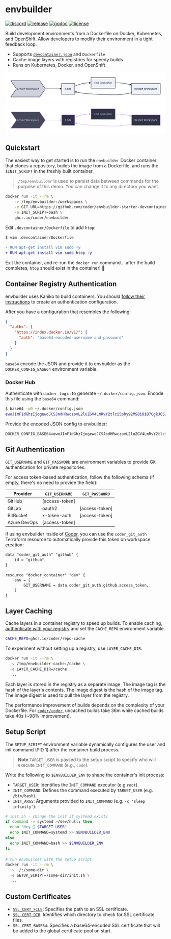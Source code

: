 # envbuilder

[![discord](https://img.shields.io/discord/747933592273027093?label=discord)](https://discord.gg/coder)
[![release](https://img.shields.io/github/v/tag/coder/envbuilder)](https://github.com/coder/envbuilder/pkgs/container/envbuilder)
[![godoc](https://pkg.go.dev/badge/github.com/coder/envbuilder.svg)](https://pkg.go.dev/github.com/coder/envbuilder)
[![license](https://img.shields.io/github/license/coder/envbuilder)](./LICENSE)

Build development environments from a Dockerfile on Docker, Kubernetes, and OpenShift. Allow developers to modify their environment in a tight feedback loop.

- Supports [`devcontainer.json`](https://containers.dev/) and `Dockerfile`
- Cache image layers with registries for speedy builds
- Runs on Kubernetes, Docker, and OpenShift

<div align="center">
  <a href="#gh-light-mode-only">
    <img src="./scripts/diagram-light.svg">
  </a>
  <a href="#gh-dark-mode-only">
    <img src="./scripts/diagram-dark.svg">
  </a>
</div>

## Quickstart

The easiest way to get started is to run the `envbuilder` Docker container that clones a repository, builds the image from a Dockerfile, and runs the `$INIT_SCRIPT` in the freshly built container.

> `/tmp/envbuilder` is used to persist data between commands for the purpose of this demo. You can change it to any directory you want.

```bash
docker run -it --rm \
    -v /tmp/envbuilder:/workspaces \
    -e GIT_URL=https://github.com/coder/envbuilder-starter-devcontainer \
    -e INIT_SCRIPT=bash \
    ghcr.io/coder/envbuilder
```

Edit `.devcontainer/Dockerfile` to add `htop`:

```bash
$ vim .devcontainer/Dockerfile
```

```diff
- RUN apt-get install vim sudo -y
+ RUN apt-get install vim sudo htop -y
```

Exit the container, and re-run the `docker run` command... after the build completes, `htop` should exist in the container! 🥳

## Container Registry Authentication

envbuilder uses Kaniko to build containers. You should [follow their instructions](https://github.com/GoogleContainerTools/kaniko#pushing-to-different-registries) to create an authentication configuration.

After you have a configuration that resembles the following:

```json
{
  "auths": {
    "https://index.docker.io/v1/": {
      "auth": "base64-encoded-username-and-password"
    }
  }
}
```

`base64` encode the JSON and provide it to envbuilder as the `DOCKER_CONFIG_BASE64` environment variable.

### Docker Hub

Authenticate with `docker login` to generate `~/.docker/config.json`. Encode this file using the `base64` command:

```bash
$ base64 -w0 ~/.docker/config.json
ewoJImF1dGhzIjogewoJCSJodHRwczovL2luZGV4LmRvY2tlci5pby92MS8iOiB7CgkJCSJhdXRoIjogImJhc2U2NCBlbmNvZGVkIHRva2VuIgoJCX0KCX0KfQo=
```

Provide the encoded JSON config to envbuilder:

```env
DOCKER_CONFIG_BASE64=ewoJImF1dGhzIjogewoJCSJodHRwczovL2luZGV4LmRvY2tlci5pby92MS8iOiB7CgkJCSJhdXRoIjogImJhc2U2NCBlbmNvZGVkIHRva2VuIgoJCX0KCX0KfQo=
```

## Git Authentication

`GIT_USERNAME` and `GIT_PASSWORD` are environment variables to provide Git authentication for private repositories.

For access token-based authentication, follow the following schema (if empty, there's no need to provide the field):

| Provider     | `GIT_USERNAME` | `GIT_PASSWORD` |
| ------------ | -------------- | -------------- |
| GitHub       | [access-token] |                |
| GitLab       | oauth2         | [access-token] |
| BitBucket    | x-token-auth   | [access-token] |
| Azure DevOps | [access-token] |                |

If using envbuilder inside of [Coder](https://github.com/coder/coder), you can use the `coder_git_auth` Terraform resource to automatically provide this token on workspace creation:

```hcl
data "coder_git_auth" "github" {
    id = "github"
}

resource "docker_container" "dev" {
    env = [
        GIT_USERNAME = data.coder_git_auth.github.access_token,
    ]
}
```

## Layer Caching

Cache layers in a container registry to speed up builds. To enable caching, [authenticate with your registry](#container-registry-authentication) and set the `CACHE_REPO` environment variable.

```bash
CACHE_REPO=ghcr.io/coder/repo-cache
```

To experiment without setting up a registry, use `LAYER_CACHE_DIR`:

```bash
docker run -it --rm \
  -v /tmp/envbuilder-cache:/cache \
  -e LAYER_CACHE_DIR=/cache
  ...
```

Each layer is stored in the registry as a separate image. The image tag is the hash of the layer's contents. The image digest is the hash of the image tag. The image digest is used to pull the layer from the registry.

The performance improvement of builds depends on the complexity of your Dockerfile. For [`coder/coder`](https://github.com/coder/coder/blob/main/.devcontainer/Dockerfile), uncached builds take 36m while cached builds take 40s (~98% improvement).

## Setup Script

The `SETUP_SCRIPT` environment variable dynamically configures the user and init command (PID 1) after the container build process.

> **Note**
> `TARGET_USER` is passed to the setup script to specify who will execute `INIT_COMMAND` (e.g., `code`).

Write the following to `$ENVBUILDER_ENV` to shape the container's init process:

- `TARGET_USER`: Identifies the `INIT_COMMAND` executor (e.g.`root`).
- `INIT_COMMAND`: Defines the command executed by `TARGET_USER` (e.g. `/bin/bash`).
- `INIT_ARGS`: Arguments provided to `INIT_COMMAND` (e.g. `-c 'sleep infinity'`).

```bash
# init.sh - change the init if systemd exists
if command -v systemd >/dev/null; then
  echo "Hey 👋 $TARGET_USER"
  echo INIT_COMMAND=systemd >> $ENVBUILDER_ENV
else
  echo INIT_COMMAND=bash >> $ENVBUILDER_ENV
fi

# run envbuilder with the setup script
docker run -it --rm \
  -v ./:/some-dir \
  -e SETUP_SCRIPT=/some-dir/init.sh \
  ...
```

## Custom Certificates

- [`SSL_CERT_FILE`](https://go.dev/src/crypto/x509/root_unix.go#L19): Specifies the path to an SSL certificate.
- [`SSL_CERT_DIR`](https://go.dev/src/crypto/x509/root_unix.go#L25): Identifies which directory to check for SSL certificate files.
- `SSL_CERT_BASE64`: Specifies a base64-encoded SSL certificate that will be added to the global certificate pool on start.

